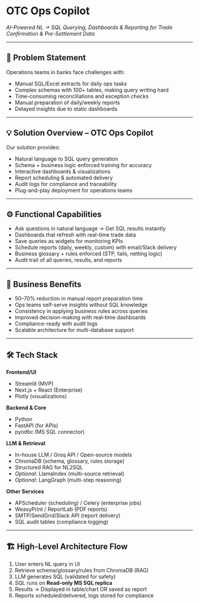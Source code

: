 # OTC Ops Copilot

*AI-Powered NL → SQL Querying, Dashboards & Reporting for Trade Confirmation & Pre-Settlement Data*

---

## 🚩 Problem Statement

Operations teams in banks face challenges with:

* Manual SQL/Excel extracts for daily ops tasks
* Complex schemas with 100+ tables, making query writing hard
* Time-consuming reconciliations and exception checks
* Manual preparation of daily/weekly reports
* Delayed insights due to static dashboards

---

## 💡 Solution Overview – OTC Ops Copilot

Our solution provides:

* Natural language to SQL query generation
* Schema + business logic enforced training for accuracy
* Interactive dashboards & visualizations
* Report scheduling & automated delivery
* Audit logs for compliance and traceability
* Plug-and-play deployment for operations teams

---

## ⚙️ Functional Capabilities

* Ask questions in natural language → Get SQL results instantly
* Dashboards that refresh with real-time trade data
* Save queries as widgets for monitoring KPIs
* Schedule reports (daily, weekly, custom) with email/Slack delivery
* Business glossary + rules enforced (STP, fails, netting logic)
* Audit trail of all queries, results, and reports

---

## 🎯 Business Benefits

* 50–70% reduction in manual report preparation time
* Ops teams self-serve insights without SQL knowledge
* Consistency in applying business rules across queries
* Improved decision-making with real-time dashboards
* Compliance-ready with audit logs
* Scalable architecture for multi-database support

---

## 🛠 Tech Stack

**Frontend/UI**

* Streamlit (MVP)
* Next.js + React (Enterprise)
* Plotly (visualizations)

**Backend & Core**

* Python
* FastAPI (for APIs)
* pyodbc (MS SQL connector)

**LLM & Retrieval**

* In-house LLM / Groq API / Open-source models
* ChromaDB (schema, glossary, rules storage)
* Structured RAG for NL2SQL
* *Optional*: LlamaIndex (multi-source retrieval)
* *Optional*: LangGraph (multi-step reasoning)

**Other Services**

* APScheduler (scheduling) / Celery (enterprise jobs)
* WeasyPrint / ReportLab (PDF reports)
* SMTP/SendGrid/Slack API (report delivery)
* SQL audit tables (compliance logging)

---

## 🏗 High-Level Architecture Flow

1. User enters NL query in UI
2. Retrieve schema/glossary/rules from ChromaDB (RAG)
3. LLM generates SQL (validated for safety)
4. SQL runs on **Read-only MS SQL replica**
5. Results → Displayed in table/chart OR saved as report
6. Reports scheduled/delivered, logs stored for compliance
